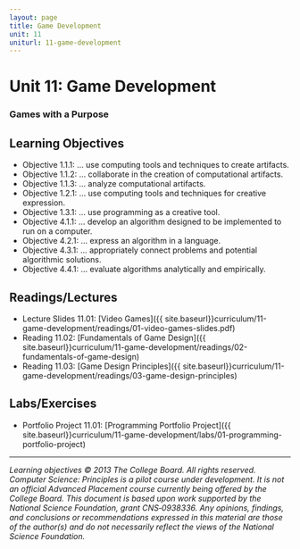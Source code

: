```yaml
---
layout: page
title: Game Development
unit: 11
uniturl: 11-game-development
---
```


Unit 11: Game Development
=========================
### Games with a Purpose



Learning Objectives
-------------------
* Objective 1.1.1: … use computing tools and techniques to create artifacts.
* Objective 1.1.2: … collaborate in the creation of computational artifacts.
* Objective 1.1.3: … analyze computational artifacts.
* Objective 1.2.1: … use computing tools and techniques for creative expression.
* Objective 1.3.1: … use programming as a creative tool.
* Objective 4.1.1: … develop an algorithm designed to be implemented to run on a computer.
* Objective 4.2.1: … express an algorithm in a language.
* Objective 4.3.1: … appropriately connect problems and potential algorithmic solutions.
* Objective 4.4.1: … evaluate algorithms analytically and empirically.

Readings/Lectures
-----------------
 * Lecture Slides 11.01: [Video Games]({{ site.baseurl}}curriculum/11-game-development/readings/01-video-games-slides.pdf)
 * Reading 11.02: [Fundamentals of Game Design]({{ site.baseurl}}curriculum/11-game-development/readings/02-fundamentals-of-game-design)
 * Reading 11.03: [Game Design Principles]({{ site.baseurl}}curriculum/11-game-development/readings/03-game-design-principles)


Labs/Exercises
--------------
 * Portfolio Project 11.01: [Programming Portfolio Project]({{ site.baseurl}}curriculum/11-game-development/labs/01-programming-portfolio-project)

---
*Learning objectives © 2013 The College Board. All rights reserved. Computer Science: Principles is a pilot course under development. It is not an official Advanced Placement course currently being offered by the College Board. This document is based upon work supported by the National Science Foundation, grant CNS‐0938336. Any opinions, findings, and conclusions or recommendations expressed in this material are those of the author(s) and do not necessarily reflect the views of the National Science Foundation.*
